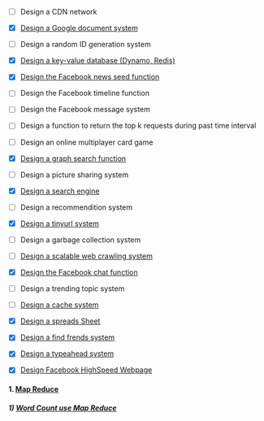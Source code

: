 * [ ] Design a CDN network
* [x] [Design a Google document system](https://neil.fraser.name/writing/sync/)
* [ ] Design a random ID generation system
* [x] [Design a key-value database (Dynamo, Redis)](https://github.com/UmassJin/Leetcode/blob/master/Design/OS_concepts/Dynamo_Design.md)
* [x] [Design the Facebook news seed function](https://github.com/UmassJin/Leetcode/blob/master/Design/OS_concepts/Design_New_Feed.md)
* [ ] Design the Facebook timeline function
* [ ] Design the Facebook message system 
* [ ] Design a function to return the top k requests during past time interval
* [ ] Design an online multiplayer card game
* [x] [Design a graph search function](https://github.com/UmassJin/Leetcode/blob/master/Design/OS_concepts/Design_Graph_Search_Function.md)
* [ ] Design a picture sharing system
* [x] [Design a search engine](https://github.com/UmassJin/Leetcode/blob/master/Design/OS_concepts/Design_Search_Engine.md)
* [ ] Design a recommendition system
* [x] [Design a tinyurl system](https://github.com/UmassJin/Leetcode/blob/master/Design/OS_concepts/Design_tiny_URL.md)
* [ ] Design a garbage collection system
* [ ] [Design a scalable web crawling system](https://github.com/UmassJin/Leetcode/blob/master/Design/OS_concepts/Design_Search_Engine.md)
* [x] [Design the Facebook chat function](https://github.com/UmassJin/Leetcode/blob/master/Design/OS_concepts/Design_Facebook_Chat.md)
* [ ] Design a trending topic system
* [ ] [Design a cache system](https://github.com/UmassJin/Leetcode/blob/master/Design/OS_concepts/Memcache.md)
* [x] [Design a spreads Sheet](https://github.com/UmassJin/Leetcode/blob/master/Design/OS_concepts/Design_Spreadsheet_OOD.md)
* [x] [Design a find frends system](https://github.com/UmassJin/Leetcode/blob/master/Design/OS_concepts/Design_Find_Friend_System.md)
* [x] [Design a typeahead system](https://github.com/UmassJin/Leetcode/blob/master/Design/OS_concepts/Design_Facebook_Typeahead.md)
* [x] [Design Facebook HighSpeed Webpage](https://github.com/UmassJin/Leetcode/blob/master/Design/OS_concepts/Design_Facebook_HighSpeed_Webpage.md)



#### 1. [Map Reduce](http://michaelnielsen.org/blog/write-your-first-mapreduce-program-in-20-minutes/)
##### 1) [Word Count use Map Reduce](https://github.com/UmassJin/Leetcode/blob/master/Design/OS_concepts/Design_Map_Reduce.py)





